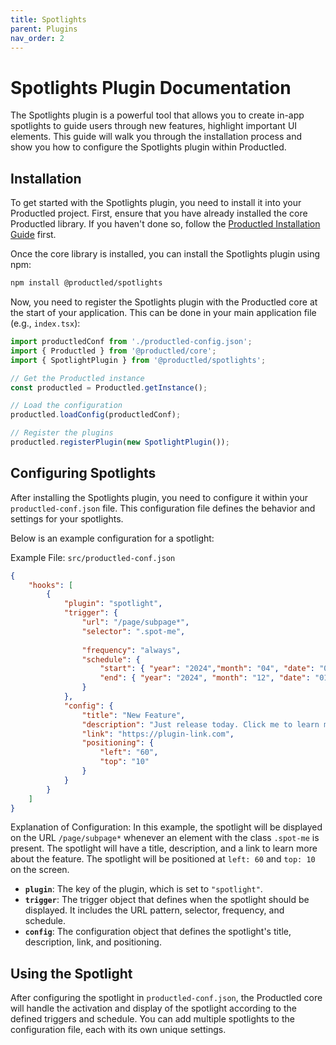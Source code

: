 ```yaml
---
title: Spotlights
parent: Plugins
nav_order: 2
---
```


# Spotlights Plugin Documentation

The Spotlights plugin is a powerful tool that allows you to create in-app spotlights to guide users through new features, highlight important UI elements. This guide will walk you through the installation process and show you how to configure the Spotlights plugin within Productled.

## Installation

To get started with the Spotlights plugin, you need to install it into your Productled project. First, ensure that you have already installed the core Productled library. If you haven't done so, follow the [Productled Installation Guide](../installation) first.

Once the core library is installed, you can install the Spotlights plugin using npm:

```bash
npm install @productled/spotlights
```

Now, you need to register the Spotlights plugin with the Productled core at the start of your application. This can be done in your main application file (e.g., `index.tsx`):

```typescript
import productledConf from './productled-config.json';
import { Productled } from '@productled/core';
import { SpotlightPlugin } from '@productled/spotlights';

// Get the Productled instance
const productled = Productled.getInstance();

// Load the configuration
productled.loadConfig(productledConf);

// Register the plugins
productled.registerPlugin(new SpotlightPlugin());
```

## Configuring Spotlights

After installing the Spotlights plugin, you need to configure it within your `productled-conf.json` file. This configuration file defines the behavior and settings for your spotlights.

Below is an example configuration for a spotlight:

Example File: `src/productled-conf.json`

```json
{
    "hooks": [
        {
            "plugin": "spotlight",
            "trigger": {
                "url": "/page/subpage*",
                "selector": ".spot-me",
            
                "frequency": "always",
                "schedule": {
                    "start": { "year": "2024","month": "04", "date": "01", "time": "09:00" },
                    "end": { "year": "2024", "month": "12", "date": "01", "time": "09:00" }
                }
            },
            "config": {
                "title": "New Feature",
                "description": "Just release today. Click me to learn more.",
                "link": "https://plugin-link.com",
                "positioning": {
                    "left": "60",
                    "top": "10"
                }
            }
        }
    ]
}
```

Explanation of Configuration:
In this example, the spotlight will be displayed on the URL `/page/subpage*` whenever an element with the class `.spot-me` is present. The spotlight will have a title, description, and a link to learn more about the feature. The spotlight will be positioned at `left: 60` and `top: 10` on the screen.

- **`plugin`**: The key of the plugin, which is set to `"spotlight"`.
- **`trigger`**: The trigger object that defines when the spotlight should be displayed. It includes the URL pattern, selector, frequency, and schedule.
- **`config`**: The configuration object that defines the spotlight's title, description, link, and positioning.

## Using the Spotlight

After configuring the spotlight in `productled-conf.json`, the Productled core will handle the activation and display of the spotlight according to the defined triggers and schedule. You can add multiple spotlights to the configuration file, each with its own unique settings.
